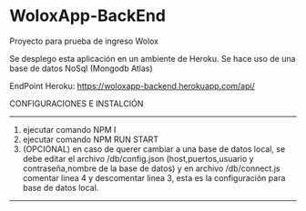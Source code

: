 # WoloxApp-BackEnd
Proyecto para prueba de ingreso Wolox

Se desplego esta aplicación en un ambiente de Heroku.
Se hace uso de una base de datos NoSql (Mongodb Atlas)

EndPoint Heroku: https://woloxapp-backend.herokuapp.com/api/


CONFIGURACIONES E INSTALCIÓN
________________________________________________

1) ejecutar comando NPM I
2) ejecutar comando NPM RUN START
3) (OPCIONAL) en caso de querer cambiar a una base de datos local, se debe editar el archivo /db/config.json (host,puertos,usuario y contraseña,nombre de la base de datos) y en archivo /db/connect.js comentar linea 4 y descomentar linea 3, esta es la configuración para base de datos local.

_______________________________________________________
